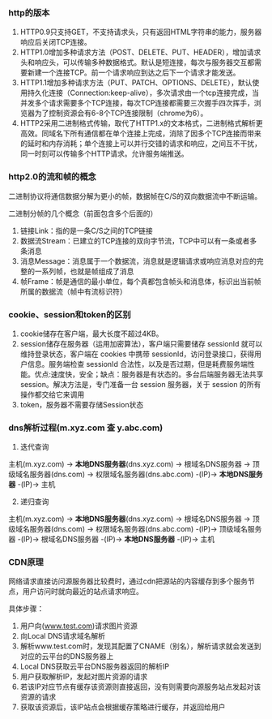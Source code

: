 <!-- 网络.md -->
### http的版本
1. HTTP0.9只支持GET，不支持请求头，只有返回HTML字符串的能力，服务器响应后关闭TCP连接。
2. HTTP1.0增加多种请求方法（POST、DELETE、PUT、HEADER），增加请求头和响应头，可以传输多种数据格式。默认是短连接，每次与服务器交互都需要新建一个连接TCP。前一个请求响应到达之后下一个请求才能发送。
3. HTTP1.1增加多种请求方法（PUT、PATCH、OPTIONS、DELETE），默认使用持久化连接（Connection:keep-alive），多次请求由一个tcp连接完成，当并发多个请求需要多个TCP连接，每次TCP连接都需要三次握手四次挥手，浏览器为了控制资源会有6-8个TCP连接限制（chrome为6）。
4. HTTP2采用二进制格式传输，取代了HTTP1.x的文本格式，二进制格式解析更高效。同域名下所有通信都在单个连接上完成，消除了因多个TCP连接而带来的延时和内存消耗；单个连接上可以并行交错的请求和响应，之间互不干扰，同一时刻可以传输多个HTTP请求。允许服务端推送。

### http2.0的流和帧的概念
二进制协议将通信数据分解为更小的帧，数据帧在C/S的双向数据流中不断运输。

二进制分帧的几个概念（前面包含多个后面的）
1. 链接Link：指的是一条C/S之间的TCP链接
2. 数据流Stream：已建立的TCP连接的双向字节流，TCP中可以有一条或者多条消息
3. 消息Message：消息属于一个数据流，消息就是逻辑请求或响应消息对应的完整的一系列帧，也就是帧组成了消息
4. 帧Frame：帧是通信的最小单位，每个真都包含帧头和消息体，标识出当前帧所属的数据流（帧中有流标识符）


### cookie、session和token的区别
1. cookie储存在客户端，最大长度不超过4KB。
2. session储存在服务器（运用加密算法），客户端只需要储存 sessionId 就可以维持登录状态，客户端在 cookies 中携带 sessionId，访问登录接口，获得用户信息。服务端检查 sessionId 合法性，以及是否过期，但是耗费服务端性能。优点:速度快，安全；缺点：服务器是有状态的。多台后端服务器无法共享 session。解决方法是，专门准备一台 session 服务器，关于 session 的所有操作都交给它来调用
3. token，服务器不需要存储Session状态

### dns解析过程(m.xyz.com 查 y.abc.com)
1. 迭代查询

主机(m.xyz.com) -> **本地DNS服务器**(dns.xyz.com) -> 根域名DNS服务器 -> 顶级域名服务器(dns.com) -> 权限域名服务器(dns.abc.com) -(IP)-> **本地DNS服务器** -(IP)-> 主机

2. 递归查询

主机(m.xyz.com) -> **本地DNS服务器**(dns.xyz.com) -> 根域名DNS服务器 -> 顶级域名服务器(dns.com) -> 权限域名服务器(dns.abc.com) -(IP)-> 顶级域名服务器 -(IP)-> 根域名DNS服务器 -(IP)-> **本地DNS服务器** -(IP)-> 主机

### CDN原理
网络请求直接访问源服务器比较费时，通过cdn把源站的内容缓存到多个服务节点，用户访问时就向最近的站点请求响应。

具体步骤：

1. 用户向(www.test.com)请求图片资源
2. 向Local DNS请求域名解析
3. 解析www.test.com时，发现其配置了CNAME（别名），解析请求就会发送到对应的云平台的DNS服务器上
4. Local DNS获取云平台DNS服务器返回的解析IP
5. 用户获取解析IP，发起对图片资源的请求
6. 若该IP对应节点有缓存该资源则直接返回，没有则需要向源服务站点发起对该资源的请求
7. 获取该资源后，该IP站点会根据缓存策略进行缓存，并返回给用户

